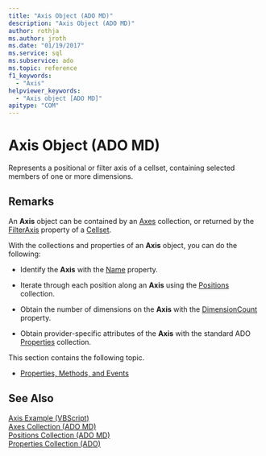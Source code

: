 ```yaml
---
title: "Axis Object (ADO MD)"
description: "Axis Object (ADO MD)"
author: rothja
ms.author: jroth
ms.date: "01/19/2017"
ms.service: sql
ms.subservice: ado
ms.topic: reference
f1_keywords:
  - "Axis"
helpviewer_keywords:
  - "Axis object [ADO MD]"
apitype: "COM"
---
```

# Axis Object (ADO MD)
Represents a positional or filter axis of a cellset, containing selected members of one or more dimensions.  
  
## Remarks  
 An **Axis** object can be contained by an [Axes](./axes-collection-ado-md.md) collection, or returned by the [FilterAxis](./filteraxis-property-ado-md.md) property of a [Cellset](./cellset-object-ado-md.md).  
  
 With the collections and properties of an **Axis** object, you can do the following:  
  
-   Identify the **Axis** with the [Name](./name-property-ado-md.md) property.  
  
-   Iterate through each position along an **Axis** using the [Positions](./positions-collection-ado-md.md) collection.  
  
-   Obtain the number of dimensions on the **Axis** with the [DimensionCount](./dimensioncount-property-ado-md.md) property.  
  
-   Obtain provider-specific attributes of the **Axis** with the standard ADO [Properties](../ado-api/properties-collection-ado.md) collection.  
  
 This section contains the following topic.  
  
-   [Properties, Methods, and Events](./axis-object-properties-methods-and-events.md)  
  
## See Also  
 [Axis Example (VBScript)](./axis-example-vbscript.md)   
 [Axes Collection (ADO MD)](./axes-collection-ado-md.md)   
 [Positions Collection (ADO MD)](./positions-collection-ado-md.md)   
 [Properties Collection (ADO)](../ado-api/properties-collection-ado.md)
